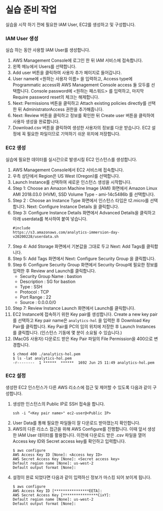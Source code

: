 # 실습 준비 작업
실습을 시작 하기 전에 필요한 IAM User, EC2를 생성하고 및 구성합니다.

### IAM User 생성
실습 하는 동안 사용할 IAM User를 생성합니다.

1. AWS Management Console에 로그인 한 뒤 IAM 서비스에 접속합니다.
2. 왼쪽 메뉴에서 Users를 선택합니다.
3. Add user 버튼을 클릭하여 사용자 추가 페이지로 들어갑니다.
4. User name에 <원하는 사용자 이름> 을 입력하고, Access type에 Programmatic access와
AWS Management Console access 둘 모두를 선택합니다. Console password에 <원하는 패스워드> 를 입력하고,
마지막 Require password reset의 체크는 해제합니다.
5. Next: Permissions 버튼을 클릭하고 Attach existing policies directly를 선택한 뒤 AdministratorAccess 권한을 추가해줍니다.
6. Next: Review 버튼을 클릭하고 정보를 확인한 뒤 Create user 버튼을 클릭하여 사용자 생성을 완료합니다.
7. Download.csv 버튼을 클릭하여 생성한 사용자의 정보를 다운 받습니다. EC2 설정에 꼭 필요한 파일이므로 기억하기 쉬운 위치에 저장합니다.

### EC2 생성
실습에 필요한 데이터를 실시간으로 발생시킬 EC2 인스턴스를 생성합니다.
1. AWS Management Console에서 EC2 서비스에 접속합니다.
2. 우측 상단에서 Region은 US West (Oregon)를 선택합니다.
3. Launch Instance를 선택하여 새로운 인스턴스 생성을 시작합니다.
4. Step 1: Choose an Amazon Machine Image (AMI) 화면에서 Amazon Linux AMI 2018.03.0 (HVM), SSD Volume Type - ami-14c5486b 를 선택합니다.
5. Step 2 : Choose an Instance Type 화면에서 인스턴스 타입은 t2.micro를 선택합니다. Next: Configure Instance Details 을 클릭합니다.
6. Step 3: Configure Instance Details 화면에서 Advanced Details을 클릭하고 아래 userdata를 복사하여 붙여 넣습니다.
    ```shell script
    #include
    https://s3.amazonaws.com/analytics-immersion-day-v20200228/userdata.sh
    ```
7. Step 4: Add Storage 화면에서 기본값을 그대로 두고 Next: Add Tags를 클릭합니다.
8. Step 5: Add Tags 화면에서 Next: Configure Security Group 을 클릭합니다.
9. Step 6: Configure Security Group 화면에서 Security Group에 필요한 정보를 입력한 후 Review and Launch를 클릭합니다.
    + Security Group Name : bastion
    + Description : SG for bastion
    + Type : SSH
    + Protocol : TCP
    + Port Range : 22
    + Source : 0.0.0.0/0
10. Step 7: Review Instance Launch 화면에서 Launch를 클릭합니다.
11. EC2 Instance에 접속하기 위한 Key pair를 생성합니다. 
Create a new key pair를 선택하고 Key pair name은 `analytics-hol` 을 입력한 후 Download Key Pair를 클릭합니다.
Key Pair를 PC의 임의 위치에 저장한 후 Launch Instances를 클릭합니다. (인스턴스 기동에 몇 분이 소요될 수 있습니다.)
12. (MacOS 사용자) 다운로드 받은 Key Pair 파일의 File Permission을 400으로 변경합니다.
    ```shell script
    $ chmod 400 ./analytics-hol.pem 
    $ ls -lat analytics-hol.pem 
    -r--------  1 ******  ******  1692 Jun 25 11:49 analytics-hol.pem
    ```

### EC2 설정
생성한 EC2 인스턴스가 다른 AWS 리소스에 접근 및 제어할 수 있도록 다음과 같이 구성합니다.
1. 생성한 인스턴스의 Public IP로 SSH 접속을 합니다.
    ```shell script
    ssh -i “<Key pair name>" ec2-user@<Public IP>
    ```
2. User Data를 통해 필요한 파일들이 잘 다운로드 받아졌는지 확인합니다.
3. AWS의 다른 리소스 접근을 위해 AWS Configure를 진행합니다. 이때 앞서 생성한 IAM User 데이터를 활용합니다.
이전에 다운로드 받은 .csv 파일을 열어 Access key ID와 Secret access key를 확인하고 입력합니다.
    ```shell script
    $ aws configure
    AWS Access Key ID [None]: <Access key ID>
    AWS Secret Access Key [None]: <Secret access key>
    Default region name [None]: us-west-2
    Default output format [None]: 
    ```
4. 설정이 완료 되었다면 다음과 같이 입력하신 정보가 마스킹 되어 보이게 됩니다.
    ```shell script
    $ aws configure
    AWS Access Key ID [****************EETA]:
    AWS Secret Access Key [****************CixY]:
    Default region name [None]: us-west-2
    Default output format [None]: 
    ```
